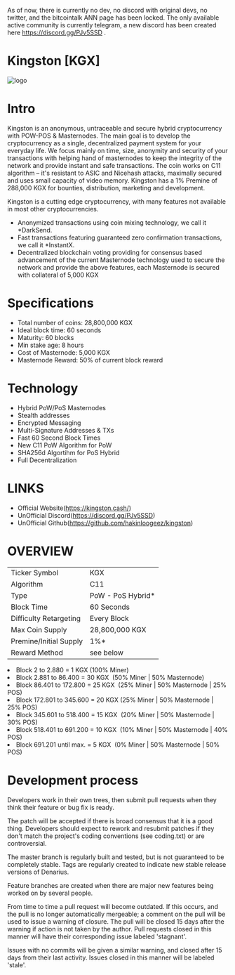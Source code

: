 As of now, there is currently no dev, no discord with original devs, no twitter, and the bitcointalk ANN page has been locked. The only available active community is currently telegram, a new discord has been created here https://discord.gg/PJv5SSD . 


# Kingston [KGX]

 
![logo](https://cdn.discordapp.com/attachments/422468140551634955/424229016493359105/kingstonWaller_0.1.1.png)

Intro
==========================
Kingston is an anonymous, untraceable and secure hybrid cryptocurrency with POW-POS & Masternodes. 
The main goal is to develop the cryptocurrency as a single, decentralized payment system for your everyday life. 
We focus mainly on time, size, anonymity and security of your transactions with helping hand of masternodes to keep the integrity of the network and provide instant and safe transactions. 
The coin works on C11 algorithm – it's resistant to ASIC and Nicehash attacks, maximally secured and uses small capacity of video memory. Kingston has a 1% Premine of 288,000 KGX for bounties, distribution, marketing and development.

Kingston is a cutting edge cryptocurrency, with many features not available in most other cryptocurrencies.
- Anonymized transactions using coin mixing technology, we call it *DarkSend.
- Fast transactions featuring guaranteed zero confirmation transactions, we call it *InstantX.
- Decentralized blockchain voting providing for consensus based advancement of the current Masternode
  technology used to secure the network and provide the above features, each Masternode is secured
  with collateral of 5,000 KGX

Specifications
==========================
* Total number of coins: 28,800,000 KGX
* Ideal block time: 60 seconds
* Maturity: 60 blocks
* Min stake age: 8 hours
* Cost of Masternode: 5,000 KGX
* Masternode Reward: 50% of current block reward

Technology
==========================
* Hybrid PoW/PoS Masternodes
* Stealth addresses
* Encrypted Messaging
* Multi-Signature Addresses & TXs
* Fast 60 Second Block Times
* New C11 PoW Algorithm for PoW
* SHA256d Algortihm for PoS Hybrid
* Full Decentralization

LINKS
==========================
* Official Website(https://kingston.cash/)
* UnOfficial Discord(https://discord.gg/PJv5SSD)
* UnOfficial Github(https://github.com/hakinloogeez/kingston)

OVERVIEW
==========================
<table>
<tr><td>Ticker Symbol</td><td>KGX</td></tr>
<tr><td>Algorithm</td><td>C11</td></tr>
<tr><td>Type</td><td>PoW - PoS Hybrid*</td></tr>
<tr><td>Block Time</td><td>60 Seconds</td></tr>
<tr><td>Difficulty Retargeting</td><td>Every Block</td></tr>
<tr><td>Max Coin Supply</td><td>28,800,000 KGX</td></tr>
<tr><td>Premine/Initial Supply</td><td>1%*</td></tr>
<tr><td>Reward Method</td><td>see below</td></tr>
</table>

<list>
<li>Block       2 to   2.880 = 1 KGX (100% Miner)</li>
<li>Block   2.881 to  86.400 = 30 KGX  (50% Miner | 50% Masternode)</li>
<li>Block  86.401 to 172.800 = 25 KGX  (25% Miner | 50% Masternode | 25% POS)</li>
<li>Block 172.801 to 345.600 = 20 KGX (25% Miner | 50% Masternode | 25% POS)</li>
<li>Block 345.601 to 518.400 = 15 KGX  (20% Miner | 50% Masternode | 30% POS)</li>
<li>Block 518.401 to 691.200 = 10 KGX  (10% Miner | 50% Masternode | 40% POS)</li>		
<li>Block 691.201 until max. = 5 KGX  (0% Miner | 50% Masternode | 50% POS)</li>
</list>


Development process
===========================

Developers work in their own trees, then submit pull requests when
they think their feature or bug fix is ready.

The patch will be accepted if there is broad consensus that it is a
good thing.  Developers should expect to rework and resubmit patches
if they don't match the project's coding conventions (see coding.txt)
or are controversial.

The master branch is regularly built and tested, but is not guaranteed
to be completely stable. Tags are regularly created to indicate new
stable release versions of Denarius.

Feature branches are created when there are major new features being
worked on by several people.

From time to time a pull request will become outdated. If this occurs, and
the pull is no longer automatically mergeable; a comment on the pull will
be used to issue a warning of closure. The pull will be closed 15 days
after the warning if action is not taken by the author. Pull requests closed
in this manner will have their corresponding issue labeled 'stagnant'.

Issues with no commits will be given a similar warning, and closed after
15 days from their last activity. Issues closed in this manner will be 
labeled 'stale'.
